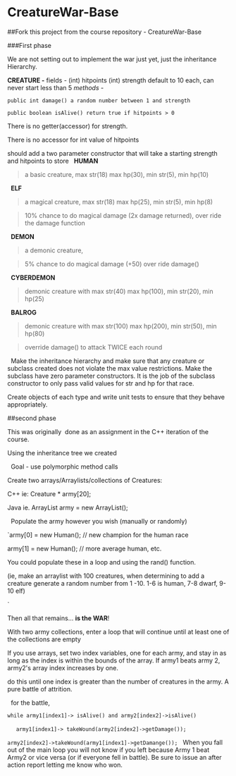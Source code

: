 # CreatureWar-Base
##Fork this project from the course repository - CreatureWar-Base

###First phase

We are not setting out to implement the war just yet, just the inheritance Hierarchy.
 

**CREATURE -**
fields - (int) hitpoints (int) strength default to 10 each, can never start less than 5
*methods -* 

`public int damage() a random number between 1 and strength`

`public boolean isAlive() return true if hitpoints > 0`

There is no getter(accessor) for strength.

There is no accessor for int value of hitpoints


should add a two parameter constructor that will take a starting strength and hitpoints to store
 
**HUMAN**

>a basic creature, max str(18) max hp(30), min str(5), min hp(10)

 
**ELF** 

>a magical creature, max str(18) max hp(25), min str(5), min hp(8)

>10% chance to do magical damage (2x damage returned), over ride the damage function

 
**DEMON**

>a demonic creature, 

>5% chance to do magical damage (+50) over ride damage()

 
**CYBERDEMON**

>demonic creature with max str(40) max hp(100), min str(20), min hp(25)

 
**BALROG**

>demonic creature with max str(100) max hp(200), min str(50), min hp(80) 

>override damage() to attack TWICE each round


 
Make the inheritance hierarchy and make sure that any creature or subclass created does not violate the max value restrictions.
Make the subclass have zero parameter constructors. It is the job of the subclass constructor to only pass valid values for str and hp for that race.

Create objects of each type and write unit tests to ensure that they behave appropriately.



##second phase

This was originally  done as an assignment in the C++ iteration of the course.

Using the inheritance tree we created 

 
Goal - use polymorphic method calls

Create two arrays/Arraylists/collections of Creatures:

C++ ie: Creature * army[20];

Java ie. ArrayList<Creature> army = new ArrayList<Creature>();

 
Populate the army however you wish (manually or randomly)

`army[0] = new Human(); // new champion for the human race

army[1] = new Human(); // more average human, etc.

You could populate these in a loop and using the rand() function. 

(ie, make an arraylist with 100 creatures, when determining to add a creature generate a random number from 1 -10. 1-6 is human, 7-8 dwarf, 9-10 elf)

`

Then all that remains... **is the WAR**!

With two army collections, enter a loop that will continue until at least one of the collections are empty

If you use arrays, set two index variables, one for each army, and stay in as long as the index is within the bounds of the array. If army1 beats army 2, army2's array index increases by one.

do this until one index is greater than the number of creatures in the army. A pure battle of attrition.

 
for the battle,

`while army1[index1]-> isAlive() and army2[index2]->isAlive()`

     `army1[index1]-> takeWound(army2[index2]->getDamage());`

 `army2[index2]->takeWound(army1[index1]->getDamange());`
 
When you fall out of the main loop you will not know if you left because Army 1 beat Army2 or vice versa (or if everyone fell in battle). Be sure to issue an after action report letting me know who won.
